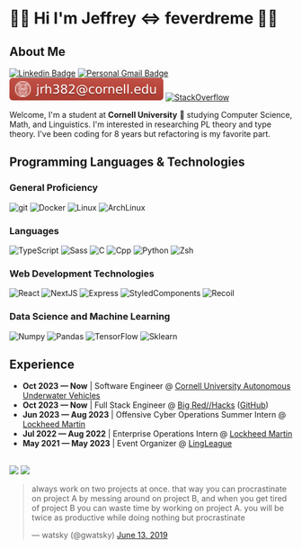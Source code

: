 # 👨‍💻 Hi I'm Jeffrey <=> feverdreme 👨‍💻

## About Me

[![Linkedin Badge](https://img.shields.io/badge/-jeffreyhuang-blue?style=flat&logo=Linkedin&logoColor=white&link=https://www.linkedin.com/in/jeffrey-r-huang/)](https://www.linkedin.com/in/jeffrey-r-huang/)
[![Personal Gmail Badge](https://img.shields.io/badge/-jeffreyhuang08@gmail.com-c14438?style=flat&logo=Gmail&logoColor=white&link=mailto:jeffreyhuang08@gmail.com)](mailto:jeffreyhuang08@gmail.com)
[![Cornell Gmail Badge](cuemail.svg)](mailto:jrh382@cornell.edu)
[![StackOverflow](https://img.shields.io/badge/-feverdreme-F58025?style=flat&logo=stackoverflow&logoColor=white&link=https://stackoverflow.com/users/14000710/feverdreme)](https://stackoverflow.com/users/14000710/feverdreme)

Welcome, I'm a student at **Cornell University** 🐻 studying Computer Science, Math, and Linguistics. I'm interested in researching PL theory and type theory. I've been coding for 8 years but refactoring is my favorite part.

## Programming Languages & Technologies

### General Proficiency

![git](https://img.shields.io/badge/-Git-F05032?style=flat-square&logo=git&logoColor=white)
![Docker](https://img.shields.io/badge/-Docker-46a2f1?style=flat-square&logo=docker&logoColor=white)
![Linux](https://img.shields.io/badge/-Linux-FCC624?style=flat-square&logo=linux&logoColor=white)
![ArchLinux](https://img.shields.io/badge/-ArchLinux-1793D1?style=flat-square&logo=archlinux&logoColor=white)

### Languages

![TypeScript](https://img.shields.io/badge/-TypeScript-007ACC?style=flat-square&logo=typescript&logoColor=white)
![Sass](https://img.shields.io/badge/-Sass-CC6699?style=flat-square&logo=sass&logoColor=white)
![C](https://img.shields.io/badge/-C-A8B9CC?style=flat-square&logo=c&logoColor=white)
![Cpp](https://img.shields.io/badge/-C++-00599C?style=flat-square&logo=cplusplus&logoColor=white)
![Python](https://img.shields.io/badge/-Python-3776AB?style=flat-square&logo=python&logoColor=white)
![Zsh](https://img.shields.io/badge/-Zsh-F15A24?style=flat-square&logo=zsh&logoColor=white)

### Web Development Technologies

![React](https://img.shields.io/badge/-React-45b8d8?style=flat-square&logo=react&logoColor=white)
![NextJS](https://img.shields.io/badge/-NextJS-000000?style=flat-square&logo=nextdotjs&logoColor=white)
![Express](https://img.shields.io/badge/-express-000000?style=flat-square&logo=express&logoColor=white)
![StyledComponents](https://img.shields.io/badge/-Styled_Components-db7092?style=flat-square&logo=styled-components&logoColor=white)
![Recoil](https://img.shields.io/badge/-Recoil-3578E5?style=flat-square&logo=recoil&logoColor=white)

### Data Science and Machine Learning

![Numpy](https://img.shields.io/badge/-Numpy-013243?style=flat-square&logo=numpy&logoColor=white)
![Pandas](https://img.shields.io/badge/-Pandas-150458?style=flat-square&logo=pandas&logoColor=white)
![TensorFlow](https://img.shields.io/badge/-TensorFlow-FF6F00?style=flat-square&logo=tensorflow&logoColor=white)
![Sklearn](https://img.shields.io/badge/-sklearn-F7931E?style=flat-square&logo=scikitlearn&logoColor=white)

## Experience

- **Oct 2023 — Now** | Software Engineer @ [Cornell University Autonomous Underwater Vehicles](https://cuauv.org/)
- **Oct 2023 — Now** | Full Stack Engineer @ [Big Red//Hacks](https://www.bigredhacks.com/) ([GitHub](https://github.com/bigredhacks))
- **Jun 2023 — Aug 2023** | Offensive Cyber Operations Summer Intern @ [Lockheed Martin](https://www.lockheedmartin.com/en-us/index.html)
- **Jul 2022 — Aug 2022** | Enterprise Operations Intern @ [Lockheed Martin](https://www.lockheedmartin.com/en-us/index.html)
- **May 2021 — May 2023** | Event Organizer @ [LingLeague](https://www.linguisticsleague.org/)

<br>

<img src="https://github-readme-stats.vercel.app/api?username=feverdreme&theme=tokyonight&show_icons=true" />
<img src="https://github-readme-stats.vercel.app/api/top-langs/?username=feverdreme&layout=compact&theme=tokyonight&langs_count=5" />

<!-- ## Other Skills

- Competitive / Algorithmic Programming
- Machine Learning
- CTFs and Cybersecurity -->

<blockquote class="twitter-tweet"><p lang="en" dir="ltr">always work on two projects at once. that way you can procrastinate on project A by messing around on project B, and when you get tired of project B you can waste time by working on project A. you will be twice as productive while doing nothing but procrastinate</p>&mdash; watsky (@gwatsky) <a href="https://twitter.com/gwatsky/status/1139251118091804672?ref_src=twsrc%5Etfw">June 13, 2019</a></blockquote>
